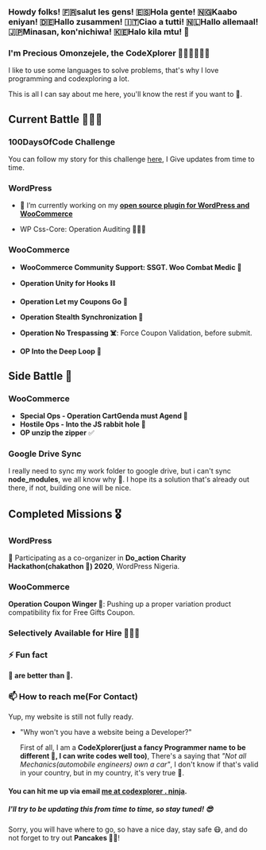 ### Howdy folks!  🇫🇷salut les gens!  🇪🇸Hola gente!  🇳🇬Kaabo eniyan!  🇩🇪Hallo zusammen!  🇮🇹Ciao a tutti!  🇳🇱Hallo allemaal!  🇯🇵Minasan, kon'nichiwa!  🇰🇪Halo kila mtu! 👋

### I'm Precious Omonzejele, the CodeXplorer 🤾🏽‍♂️🥞🦜🤡
I like to use some languages to solve problems, that's why I love programming and codexploring a lot.

This is all I can say about me here, you'll know the rest if you want to 🦜.

## Current Battle 🦸🏽‍♂️

### 100DaysOfCode Challenge
You can follow my story for this challenge [here](https://twitter.com/preciousomonze/status/1309161055692750858), I Give updates from time to time.

### WordPress
 - 🔭 I’m currently working on my **[open source plugin for WordPress and WooCommerce](https://wordpress.org/plugins/woo-phone-validator)**

 - WP Css-Core: Operation Auditing 🕵🏼‍♂️

### WooCommerce
 - **WooCommerce Community Support: SSGT. Woo Combat Medic 🚒**
 
 - **Operation Unity for Hooks ⛓**

 - **Operation Let my Coupons Go 🐗**

 - **Operation Stealth Synchronization 🐍**

 - **Operation No Trespassing ☠️**: Force Coupon Validation, before submit.

 - **OP Into the Deep Loop 🤿**


## Side Battle 🤺
### WooCommerce
 - **Special Ops - Operation CartGenda must Agend 🐳**
 - **Hostile Ops - Into the JS rabbit hole 🐰**
 - **OP unzip the zipper** ✅

### Google Drive Sync
 I really need to sync my work folder to google drive, but i can't sync **node_modules**, we all know why 🤧.
 I hope its a solution that's already out there, if not, building one will be nice.

## Completed Missions 🎖

### WordPress
🔭 Participating as a co-organizer in **Do_action Charity Hackathon(chakathon 🌝) 2020**, WordPress Nigeria.

### WooCommerce
**Operation Coupon Winger 🧧**: Pushing up a proper variation product compatibility fix for Free Gifts Coupon.



### Selectively Available for Hire 💅🏽😎

### ⚡ Fun fact
**🥞 are better than 🍕.**

### 📫 How to reach me(For Contact)
Yup, my website is still not fully ready.
 - "Why won't you have a website being a Developer?"

    First of all, I am a **CodeXplorer(just a fancy Programmer name to be different 🌝, I can write codes well too)**, There's a saying that _"Not all Mechanics(automobile engineers) own a car"_, I don't know if that's valid in your country, but in my country, it's very true 💯.


#### You can hit me up via email [me at codexplorer . ninja](mailto:me@codexplorer.ninja).

<!--
**Preciousomonze/preciousomonze** is a ✨ _special_ ✨ repository because its `README.md` (this file) appears on your GitHub profile.

Here are some ideas to get you started:

- 🔭 I’m currently working on ...
- 🌱 I’m currently learning ...
- 👯 I’m looking to collaborate on ...
- 🤔 I’m looking for help with ...
- 💬 Ask me about ...
- 📫 How to reach me: ...
- 😄 Pronouns: ...
- ⚡ Fun fact: ...
-->

##### I'll try to be updating this from time to time, so stay tuned! 😎
 Sorry, you will have where to go, so have a nice day, stay safe 😷, and do not forget to try out **Pancakes 💪🥞**!

